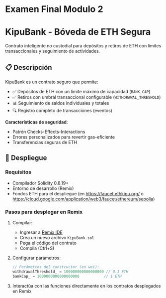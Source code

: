 # Examen Final Modulo 2
# KipuBank - Bóveda de ETH Segura


Contrato inteligente no custodial para depósitos y retiros de ETH con límites transaccionales y seguimiento de actividades.

## 📋 Descripción

KipuBank es un contrato seguro que permite:
- ✅ Depósitos de ETH con un límite máximo de capacidad (`BANK_CAP`)
- ✅ Retiros con umbral transaccional configurable (`WITHDRAWAL_THRESHOLD`)
- 📊 Seguimiento de saldos individuales y totales
- 🔍 Registro completo de transacciones (eventos)

**Características de seguridad**:
- Patrón Checks-Effects-Interactions
- Errores personalizados para revertir gas-eficiente
- Transferencias seguras de ETH

## 🚀 Despliegue

### Requisitos
- Compilador Solidity 0.8.19+
- Entorno de desarrollo (Remix)
- Fondos ETH para el despliegue (en https://faucet.ethkipu.org/ o https://cloud.google.com/application/web3/faucet/ethereum/sepolia)

### Pasos para desplegar en Remix
1. Compilar:
   - Ingresar a [Remix IDE](https://remix.ethereum.org)
   - Crea un nuevo archivo `KipuBank.sol`
   - Pega el código del contrato
   - Compila (Ctrl+S)

2. Configurar parámetros:
   ```javascript
   // Parámetros del constructor (en wei):
   withdrawalThreshold_ = 100000000000000000 // 0.1 ETH
   bankCap_ = 1000000000000000000           // 1 ETH

3. Interactúa con las funciones directamente en los contratos desplegados en Remix